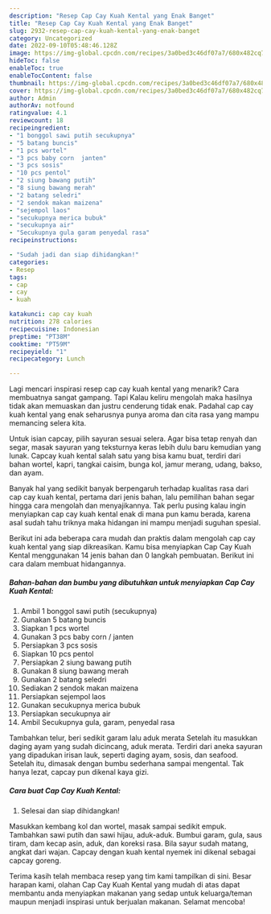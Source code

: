 ```yaml
---
description: "Resep Cap Cay Kuah Kental yang Enak Banget"
title: "Resep Cap Cay Kuah Kental yang Enak Banget"
slug: 2932-resep-cap-cay-kuah-kental-yang-enak-banget
category: Uncategorized
date: 2022-09-10T05:48:46.128Z
image: https://img-global.cpcdn.com/recipes/3a0bed3c46df07a7/680x482cq70/cap-cay-kuah-kental-foto-resep-utama.jpg
hideToc: false
enableToc: true
enableTocContent: false
thumbnail: https://img-global.cpcdn.com/recipes/3a0bed3c46df07a7/680x482cq70/cap-cay-kuah-kental-foto-resep-utama.jpg
cover: https://img-global.cpcdn.com/recipes/3a0bed3c46df07a7/680x482cq70/cap-cay-kuah-kental-foto-resep-utama.jpg
author: Admin
authorAv: notfound
ratingvalue: 4.1
reviewcount: 18
recipeingredient:
- "1 bonggol sawi putih secukupnya"
- "5 batang buncis"
- "1 pcs wortel"
- "3 pcs baby corn  janten"
- "3 pcs sosis"
- "10 pcs pentol"
- "2 siung bawang putih"
- "8 siung bawang merah"
- "2 batang seledri"
- "2 sendok makan maizena"
- "sejempol laos"
- "secukupnya merica bubuk"
- "secukupnya air"
- "Secukupnya gula garam penyedal rasa"
recipeinstructions:

- "Sudah jadi dan siap dihidangkan!"
categories:
- Resep
tags:
- cap
- cay
- kuah

katakunci: cap cay kuah 
nutrition: 278 calories
recipecuisine: Indonesian
preptime: "PT38M"
cooktime: "PT59M"
recipeyield: "1"
recipecategory: Lunch

---
```



Lagi mencari inspirasi resep cap cay kuah kental yang menarik? Cara membuatnya sangat gampang. Tapi Kalau keliru mengolah maka hasilnya tidak akan memuaskan dan justru cenderung tidak enak. Padahal cap cay kuah kental yang enak seharusnya punya aroma dan cita rasa yang mampu memancing selera kita.


Untuk isian capcay, pilih sayuran sesuai selera. Agar bisa tetap renyah dan segar, masak sayuran yang teksturnya keras lebih dulu baru kemudian yang lunak. Capcay kuah kental salah satu yang bisa kamu buat, terdiri dari bahan wortel, kapri, tangkai caisim, bunga kol, jamur merang, udang, bakso, dan ayam.

Banyak hal yang sedikit banyak berpengaruh terhadap kualitas rasa dari cap cay kuah kental, pertama dari jenis bahan, lalu pemilihan bahan segar hingga cara mengolah dan menyajikannya. Tak perlu pusing kalau ingin menyiapkan cap cay kuah kental enak di mana pun kamu berada, karena asal sudah tahu triknya maka hidangan ini mampu menjadi suguhan spesial.


Berikut ini ada beberapa cara mudah dan praktis dalam mengolah cap cay kuah kental yang siap dikreasikan. Kamu bisa menyiapkan Cap Cay Kuah Kental menggunakan 14 jenis bahan dan 0 langkah pembuatan. Berikut ini cara dalam membuat hidangannya.

<!--inarticleads1-->

##### Bahan-bahan dan bumbu yang dibutuhkan untuk menyiapkan Cap Cay Kuah Kental:

1. Ambil 1 bonggol sawi putih (secukupnya)
1. Gunakan 5 batang buncis
1. Siapkan 1 pcs wortel
1. Gunakan 3 pcs baby corn / janten
1. Persiapkan 3 pcs sosis
1. Siapkan 10 pcs pentol
1. Persiapkan 2 siung bawang putih
1. Gunakan 8 siung bawang merah
1. Gunakan 2 batang seledri
1. Sediakan 2 sendok makan maizena
1. Persiapkan sejempol laos
1. Gunakan secukupnya merica bubuk
1. Persiapkan secukupnya air
1. Ambil Secukupnya gula, garam, penyedal rasa


Tambahkan telur, beri sedikit garam lalu aduk merata Setelah itu masukkan daging ayam yang sudah dicincang, aduk merata. Terdiri dari aneka sayuran yang dipadukan irisan lauk, seperti daging ayam, sosis, dan seafood. Setelah itu, dimasak dengan bumbu sederhana sampai mengental. Tak hanya lezat, capcay pun dikenal kaya gizi. 

<!--inarticleads2-->

##### Cara buat Cap Cay Kuah Kental:


1. Selesai dan siap dihidangkan!

Masukkan kembang kol dan wortel, masak sampai sedikit empuk. Tambahkan sawi putih dan sawi hijau, aduk-aduk. Bumbui garam, gula, saus tiram, dam kecap asin, aduk, dan koreksi rasa. Bila sayur sudah matang, angkat dari wajan. Capcay dengan kuah kental nyemek ini dikenal sebagai capcay goreng. 

Terima kasih telah membaca resep yang tim kami tampilkan di sini. Besar harapan kami, olahan Cap Cay Kuah Kental yang mudah di atas dapat membantu anda menyiapkan makanan yang sedap untuk keluarga/teman maupun menjadi inspirasi untuk berjualan makanan. Selamat mencoba!
